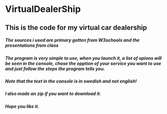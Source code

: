 # VirtualDealerShip

## This is the code for my virtual car dealership
##### The sources i used are primary gotten from W3schools and the presentations from class
##### The program is very simple to use, when you launch it, a list of opions will be seen in the console, chose the opption of your service you want to use and just follow the steps the program tells you. 

##### Note that the text in the console is in swedish and not english!
##### I also made an zip if you want to download it.

##### Hope you like it.
